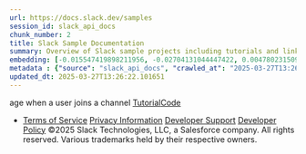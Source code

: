```yaml
---
url: https://docs.slack.dev/samples
session_id: slack_api_docs
chunk_number: 2
title: Slack Sample Documentation
summary: Overview of Slack sample projects including tutorials and links to code repositories, along with legal and support resources.
embedding: [-0.015547419898211956, -0.02704131044447422, 0.004780231509357691, 0.005823615472763777, 0.04909571260213852, 0.008353738114237785, -0.008080391213297844, 0.016894152387976646, -0.029708106070756912, 0.052882563322782516, 0.004083530977368355, -0.005306923761963844, -0.03349495679140091, -0.003833519062027335, 0.03317493945360184, 0.014547371305525303, -0.026747962459921837, 0.011107204481959343, -0.03365496173501015, 0.0017800861969590187, 0.014294025488197803, 0.0670432448387146, -0.012247259728610516, 0.06698991358280182, -0.03496169298887253, -0.05037577450275421, 0.017654187977313995, 0.04861568659543991, -0.03381497040390968, 0.0010767187923192978, 0.021414371207356453, -0.0229344442486763, 0.011240544728934765, 0.017627520486712456, 0.03290826082229614, -0.011633897200226784, 0.040588632225990295, 0.02222774364054203, 0.0022517757024616003, -0.029548097401857376, -0.05626939237117767, -0.00896043423563242, -0.0006562817725352943, 0.014294025488197803, -0.005956955254077911, -0.02452118694782257, -0.0587228462100029, -0.0005704442737624049, -0.007713707163929939, 0.0441088043153286, -0.06789661943912506, -0.019094258546829224, -0.008360404521226883, 0.042855408042669296, -0.015200736001133919, -0.003166820155456662, 0.030588148161768913, -0.00840707402676344, -0.030081456527113914, 0.0058636171743273735, 0.007093676831573248, -0.011953912675380707, -0.03224156051874161, 0.0033868306782096624, 0.034134987741708755, -0.01231392938643694, -0.0380551777780056, 0.027788013219833374, 0.01973428949713707, 0.01160722877830267, 0.03258824348449707, -0.0068603320978581905, -0.005983623210340738, -0.03573506325483322, -0.04741562902927399, 0.032881591469049454, -0.0577094629406929, 0.02845471166074276, -0.019814293831586838, -0.029574766755104065, -0.021734386682510376, -0.005820281803607941, -0.06154964864253998, -0.006226968485862017, -0.030054789036512375, 0.03349495679140091, -0.0335216224193573, -0.012120586819946766, -0.0031868210062384605, 0.014534037560224533, 0.012433935888111591, 0.016067445278167725, -0.03197488188743591, 0.0012083918554708362, 0.0927511602640152, -0.03544171527028084, 0.043415434658527374, -0.04170868545770645, 0.03904189169406891, 0.003520170459523797, 0.023534473031759262, -0.042028702795505524, -0.05882951617240906, -0.03520170599222183, -0.031521525233983994, -0.036881785839796066, -0.007820378988981247, -0.018240883946418762, -0.02729465626180172, -0.03816184774041176, -0.08976434916257858, 0.0559493750333786, 0.005836949218064547, 0.007260351441800594, -0.004343543667346239, -0.03336161747574806, 0.00629363814368844, -0.02336113154888153, 0.04210870712995529, -0.0212943647056818, -0.046028897166252136, -0.0220544021576643, 0.019720954820513725, -0.02298777922987938, 0.0085670817643404, -0.0235611405223608, -0.013360647484660149, -0.02208106964826584, -0.0418420284986496, 0.012960627675056458, 0.022294413298368454, -0.005040244199335575, 0.0453621968626976, -0.006386976223438978, -0.048855699598789215, -0.03989526629447937, -0.02542789839208126, 0.009587131440639496, -0.002073433715850115, -0.03634842857718468, -0.0062303016893565655, -0.004496884532272816, 0.02885473147034645, 0.0013458984903991222, -0.053469255566596985, -0.031388185918331146, -0.042002033442258835, 0.01309396792203188, -0.028988070785999298, 0.024387847632169724, -0.058456163853406906, 0.022921109572052956, -0.01309396792203188, 0.031041502952575684, -0.029681438580155373, 0.01758751831948757, 0.012207257561385632, 0.009733804501593113, -0.014094015583395958, -0.012747284024953842, -0.04317542538046837, 0.00585361709818244, 0.020294316112995148, 0.0031218179501593113, -0.04117532819509506, -0.011487223207950592, 0.041548680514097214, -0.015840766951441765, -0.06357641518115997, 0.030988167971372604, 0.028188031166791916, 0.00010635931539582089, -0.03213489055633545, -0.0069070011377334595, 0.0713101178407669, -0.025947922840714455, -0.02500121109187603, -0.02842804417014122, 0.02845471166074276, -0.03389497473835945, 0.011827239766716957, 0.015960773453116417, -0.0252012200653553, -0.09051105380058289, -0.06336306780576706, -0.021667717024683952, 0.0020901011303067207, -0.029468094930052757, 0.03362829610705376, -0.04080197587609291, -0.01653413474559784, -0.010187160223722458, 0.023041116073727608, -0.010920529253780842, 0.030561480671167374, -0.01338064856827259, 0.02046765759587288, 0.015920771285891533, 0.042428720742464066, -0.04501551389694214, 0.020534327253699303, -0.009167110547423363, 0.0045202188193798065, -0.055736031383275986, 0.017654187977313995, -0.0005416928906925023, 0.008120393380522728, 0.030081456527113914, -0.04040195792913437, 0.009233780205249786, 0.06485647708177567, -0.001125054550357163, 0.01009382214397192, 0.0016992490272969007, -0.027654672041535378, -0.01945427618920803, -0.053469255566596985, -0.013867338187992573, -0.07189681380987167, -0.04210870712995529, -0.07589700818061829, 0.054829321801662445, 0.01812087744474411, -0.0009292116737924516, 0.012453936971724033, -0.004783565178513527, 0.05744278058409691, -0.014014012180268764, 0.048802364617586136, 0.022241076454520226, 0.02933475375175476, 0.03562839329242706, -0.009893812239170074, -0.04160201549530029, 0.03224156051874161, 0.02200106531381607, -0.008547080680727959, 0.02437451481819153, 0.008940433152019978, -0.0009192111901938915, -0.030028121545910835, -0.00814039446413517, -0.014947391115128994, 0.05466931313276291, 0.010733853094279766, 0.0018417559331282973, -0.01170723419636488, -0.018054207786917686, 0.05226919800043106, 0.02724131941795349, 0.0162541214376688, 0.0062403022311627865, 0.018107544630765915, -0.01364732813090086, 0.026947971433401108, -0.004616890102624893, 0.027841348201036453, 0.011980580165982246, 0.042402055114507675, -0.013907340355217457, 0.035548388957977295, -0.050642453134059906, -0.03637509420514107, -0.004690227098762989, -0.03258824348449707, 0.007720374036580324, 0.017507513985037804, -0.018640903756022453, 0.013774000108242035, 0.02162771485745907, 0.025161217898130417, -0.04192202910780907, 0.03800183907151222, -0.004623557440936565, -0.023147787898778915, 0.028081359341740608, 0.0504024401307106, 0.024334512650966644, -0.01489405520260334, -0.017200833186507225, -0.028241368010640144, 0.01840089075267315, -0.0016059110639616847, 0.0012908958597108722, 0.006416977383196354, 0.01204724982380867, -0.014560705050826073, -0.0027484665624797344, 0.014680711552500725, 0.0055269342847168446, -0.027081312611699104, 0.023014448583126068, -0.005040244199335575, 0.01741417683660984, 0.003970192279666662, 0.06394976377487183, 0.07184348255395889, -0.006516982335597277, 0.0234411358833313, 0.02245442010462284, -0.012453936971724033, 0.0035001696087419987, -0.01642746292054653, -0.05197585001587868, 0.011233877390623093, 0.059949569404125214, 0.02517455257475376, 0.024921206757426262, 0.030588148161768913, -0.026601288467645645, 0.016200784593820572, 0.035068366676568985, -0.03661510720849037, -0.0019084258237853646, -0.04077531024813652, 0.024174503982067108, 0.04912237823009491, 0.038295187056064606, 0.018280886113643646, 0.024107834324240685, -0.020067637786269188, 0.011673898436129093, -0.015547419898211956, -0.04482883960008621, 0.01812087744474411, 0.002625127090141177, 0.01716083101928234, -0.043308764696121216, 0.03429499268531799, -0.03205488622188568, 0.030028121545910835, -0.08763091266155243, 0.0062803043983876705, -0.019667619839310646, 0.018840912729501724, -0.024814534932374954, 0.0521625280380249, 0.028294702991843224, -0.053895942866802216, 0.06309638917446136, -0.009353786706924438, -0.06896334141492844, -0.03309493511915207, 0.00389685551635921, 0.023547807708382607, 0.03517503663897514, 0.0016584136756137013, -0.012553941458463669, -0.016854150220751762, 0.03813518211245537, -0.01536074373871088, -0.040108609944581985, -0.01080052275210619, -0.02789468504488468, -0.013033964671194553, 0.004003527108579874, 0.07307020574808121, -0.030934831127524376, -0.03490835800766945, 0.02361447736620903, -0.05733611062169075, -0.025721246376633644, 0.01925426535308361, 0.005383593961596489, -0.019627617672085762, 0.007480362430214882, -0.025321226567029953, -0.06112296134233475, 0.01645413041114807, -0.008233732543885708, -0.029228081926703453, -0.06106962636113167, -0.0020267649088054895, -0.03392164409160614, -0.005250254180282354, 0.020454324781894684, 0.01794753596186638, 0.015000727027654648, 0.030934831127524376, 0.022347748279571533, 0.014814050868153572, 0.02890806645154953, 0.026747962459921837, -0.020747670903801918, -0.0201609767973423, 0.0018867580220103264, -0.03933523967862129, 0.04042862355709076, -0.014974058605730534, 0.009880478493869305, 0.003330161329358816, -0.01905425637960434, -0.0001179223763756454, 0.0018634236184880137, 0.004690227098762989, 0.013047298416495323, 0.051175810396671295, -0.023121120408177376, 0.04941572621464729, -0.01693415269255638, 0.0109005281701684, 0.004453549161553383, 0.0390685573220253, -0.020000968128442764, -0.00499024149030447, -0.005123581737279892, 0.0052735889330506325, -0.02981477789580822, 0.014600707218050957, 0.02298777922987938, 0.0028768060728907585, -0.015214070677757263, 0.028161363676190376, -0.0004362711333669722, 0.024454517289996147, -0.008607083931565285, -0.01352065522223711, 0.03168153390288353, -0.007047007791697979, 0.06277637183666229, -0.006663656327873468, -0.08309736102819443, 0.029654769226908684, -0.022814437747001648, -0.009760472923517227, 0.05458931252360344, 0.024707863107323647, -0.0052469209767878056, 0.01968095265328884, -0.023681147024035454, -0.07237683981657028, -0.0178942009806633, 0.004316875711083412, -0.029228081926703453, -0.015107398852705956, -0.022441087290644646, -0.006800329312682152, -0.00858041550964117, -0.0162541214376688, 0.029708106070756912, -0.02182772383093834, 0.03618841990828514, 0.011147206649184227, -0.002751799998804927, -0.009360453113913536, 0.03165486827492714, -0.02681463211774826, -0.030988167971372604, -0.0012817287351936102, 0.01421402208507061, -0.0688033327460289, -0.02893473394215107, 0.030081456527113914, 0.019014254212379456, -0.025947922840714455, -0.0039201900362968445, -0.047922320663928986, 0.06085628271102905, 0.0030584814958274364, 0.05605604872107506, -0.0463755801320076, -0.018640903756022453, -0.00768037186935544, 0.0234411358833313, -0.01829421892762184, -0.03384163975715637, -0.03269491717219353, 0.0009350453037768602, -0.03482835367321968, -0.023534473031759262, 0.020294316112995148, 0.012633944861590862, 0.031521525233983994, -0.022614428773522377, -0.024361180141568184, -0.012687280774116516, 0.0030584814958274364, -0.03128151595592499, 0.03792183846235275, -0.013307311572134495, 0.009027103893458843, 0.0041535343043506145, 0.026294607669115067, 0.04216204211115837, -0.005493599455803633, 0.04816233366727829, 0.011940577998757362, 0.0018534230766817927, -0.02197439782321453, 0.01653413474559784, 0.004816900007426739, 0.014547371305525303, 0.04896237328648567, -0.015440748073160648, -0.01769419014453888, -0.0011942244600504637, 0.048002324998378754, -0.027628004550933838, 0.023521140217781067, -0.01532074250280857, -0.013600658625364304, -0.03984193131327629, 0.0033434953074902296, 0.02689463645219803, 0.009433790110051632, 0.03570839762687683, -0.0373084731400013, -0.034241657704114914, -0.03717513382434845, 0.00840707402676344, -0.026801297441124916, 0.03224156051874161, 0.029521429911255836, 0.028241368010640144, -0.04584221914410591, 0.0031951547134667635, 0.0009908813517540693, -0.0028468044474720955, -0.023774484172463417, 0.014720712788403034, -0.010147158056497574, 0.031921546906232834, -0.02160104550421238, -0.0013850671239197254, -0.012973961420357227, 0.005006909370422363, -0.01784086413681507, -0.05818948522210121, -0.018960919231176376, -0.0059336209669709206, 0.03978859260678291, -0.044268809258937836, 0.01758751831948757, 0.002551790326833725, -0.03936190530657768, 0.020027637481689453, -0.022547759115695953, 0.004403546452522278, -0.018107544630765915, 0.0035801734775304794, -0.025214554741978645, 0.030588148161768913, 0.0005358592607080936, 0.00620030052959919, -0.03666844218969345, 0.019520945847034454, -0.01696082204580307, -0.010780522599816322, 0.00766703812405467, 0.005133581813424826, 0.01993429847061634, -0.0109005281701684, -0.0036635107826441526, -0.006013624835759401, 0.0030668152030557394, 0.009900479577481747, -0.021507708355784416, -0.032828256487846375, 0.01673414371907711, -0.017480846494436264, -0.027788013219833374, -0.02124102972447872, -0.014760714955627918, 0.009800475090742111, -0.0025484568905085325, -0.009447123855352402, -0.010933862999081612, -0.012207257561385632, -0.013747332617640495, -0.020654333755373955, -0.01190724316984415, 0.004636891186237335, -0.011393885128200054, 0.002806802513077855, 0.02384115569293499, -0.00167424778919667, -0.020787673071026802, 0.03546838462352753, -0.0031034837011247873, -0.03221489489078522, 0.007233683485537767, -0.057602789252996445, 0.019747622311115265, 0.009587131440639496, -0.022374417632818222, -0.007487029302865267, -0.04912237823009491, 0.02933475375175476, -0.03208155557513237, -0.01561408955603838, 0.005693608894944191, -0.016600804403424263, 0.00594695471227169, 0.025467900559306145, -0.0030218129977583885, 0.007640370167791843, -0.016894152387976646, -0.006013624835759401, -0.0262146033346653, -0.01009382214397192, 0.03570839762687683, 0.008673753589391708, -0.022841107100248337, -0.002185105811804533, 0.020267648622393608, 0.012327264063060284, -0.00815372820943594, -0.0076337032951414585, -0.04872236028313637, -0.011553892865777016, 0.02081434242427349, -0.005683608818799257, -0.004280207213014364, -0.028161363676190376, -0.006223634816706181, 0.03306826949119568, 0.003723513800650835, 0.006323639769107103, 0.03984193131327629, 0.04781565070152283, -0.028748059645295143, -0.003520170459523797, -0.027254654094576836, 0.034668345004320145, 0.042402055114507675, 0.05653607100248337, -0.022641096264123917, -0.025614574551582336, -0.007180347573012114, -0.010580512695014477, -0.002228441182523966, 0.001280062017031014, 0.02890806645154953, -0.022107737138867378, -0.04802899435162544, -0.060376256704330444, 0.01092719566076994, 0.02001430280506611, -0.02064099907875061, -0.014027345925569534, 0.05000242218375206, 0.0052235862240195274, 0.005546935368329287, 0.003183487569913268, -0.018334221094846725, -0.0005562769365496933, -0.018694238737225533, -0.0003048064245376736, 0.012073918245732784, 0.019467609003186226, -0.034641679376363754, 0.0034334997180849314, -0.009047104977071285, -0.046135567128658295, 0.020707670599222183, -0.03706846386194229, -0.03293493017554283, 0.016827480867505074, 0.012987296096980572, -0.006656988989561796, -0.025214554741978645, -0.008460409939289093, 0.015000727027654648, -0.008060390129685402, -0.012693948112428188, 0.006523649208247662, -0.016747478395700455, -0.008880429901182652, -0.0018984252819791436, -0.022134404629468918, -0.024841202422976494, 0.0702967420220375, 0.016267454251646996, -0.0034501671325415373, 0.011487223207950592, -0.0279746875166893, -0.02706797793507576, -0.03586840257048607, 0.022641096264123917, 0.0045202188193798065, -0.001170890056528151, 0.03117484413087368, -0.043308764696121216, -0.011387217789888382, 0.010467173531651497, -0.028188031166791916, 0.06869666278362274, 0.020054304972290993, -0.011000532656908035, -0.018467560410499573, -0.007607035338878632, 0.011187208816409111, 0.004333543125540018, 0.011627229861915112, -0.012280594557523727, -0.024587858468294144, -0.0068603320978581905, 0.020094307139515877, -0.0037001792807132006, -0.03677511587738991, -0.004040195606648922, -0.0010308832861483097, 0.026494616642594337, 0.005823615472763777, 0.01034716796129942, 0.0034968359395861626, 0.00463022431358695, -0.00221177376806736, 0.021734386682510376, -0.010607180185616016, -0.016494132578372955, 0.026507951319217682, -0.0215477105230093, 0.01536074373871088, 0.0001035987661452964, 0.006113629322499037, -0.037841834127902985, -0.00746036134660244, -0.034161653369665146, 0.020280981436371803, -0.01857423223555088, -0.021587712690234184, -0.011113871820271015, 0.018707573413848877, -0.015920771285891533, -0.030481476336717606, 0.007753708865493536, 0.04122866317629814, -0.02276110276579857, 0.008607083931565285, -0.010527176782488823, 0.017320839688181877, 0.01230059564113617, 0.0062703038565814495, -0.04453549161553383, 0.03338828310370445, -0.045175522565841675, 0.03792183846235275, -0.04034861922264099, -0.032748252153396606, 0.025041213259100914, 0.032401569187641144, 0.03253490850329399, 0.023281127214431763, 0.0471222810447216, -0.01560075581073761, -0.008767091669142246, 0.011267212219536304, 0.005476932041347027, 0.009293783456087112, 0.024361180141568184, 0.010973865166306496, -0.029628101736307144, 0.0068870000541210175, -0.027734676375985146, 0.014960724860429764, -0.0014284024946391582, -0.019747622311115265, 0.004080197773873806, 0.058082811534404755, -0.022841107100248337, 0.03338828310370445, -0.018894247710704803, 0.015054062940180302, -0.01897425204515457, 0.011127205565571785, -0.03202821686863899, -0.03168153390288353, -0.005943621043115854, -0.008627084083855152, -0.028214700520038605, -0.007367023732513189, -0.0022884442005306482, 0.008607083931565285, -0.0006946169887669384, -0.01817421428859234, -0.06762994080781937, -0.01676081120967865, 0.016854150220751762, -0.02336113154888153, -0.037441812455654144, 0.00023480303934775293, 0.005806948058307171, -0.01285395585000515, -0.007147012744098902, -0.01396067626774311, 0.0081270607188344, -0.019920965656638145, -0.0614963136613369, 0.004103532060980797, -0.042455390095710754, 0.0085670817643404, -0.009487126022577286, -0.0014784049708396196, -0.024667860940098763, -0.014000678434967995, 0.00552026741206646, -0.08928432315587997, -0.014147351495921612, 0.006576985120773315, 0.005980289541184902, 0.018454227596521378, -0.011667232029139996, 0.029121410101652145, 0.010507175698876381, 0.028828062117099762, -0.019427606835961342, -0.02984144538640976, -0.01270061545073986, -0.006296971812844276, -0.038375191390514374, 0.0011325548402965069, -0.0279746875166893, -0.008433741517364979, 0.036935120820999146, 0.013427317142486572, 0.014200687408447266, -0.025441233068704605, -0.02437451481819153, -0.03160152956843376, 0.06874999403953552, 0.0279746875166893, -0.011673898436129093, 0.015240738168358803, 0.0007758709252811968, 0.028268035501241684, -0.014134017750620842, -0.003723513800650835, 0.004053529817610979, 0.00024605359067209065, 0.0162541214376688, -0.014067348092794418, 0.04042862355709076, 0.0009250448201783001, -0.031948212534189224, 0.026267938315868378, -0.07563032954931259, 0.0013558990322053432, -0.0408286452293396, 0.02001430280506611, 0.006093628704547882, 0.013487320393323898, 0.031388185918331146, -0.008367071859538555, 0.023121120408177376, -0.03080149181187153, 0.034668345004320145, -0.015200736001133919, -0.006463646423071623, 0.027708008885383606, -0.020547661930322647, -0.0223077479749918, 0.0003531420952640474, -0.04112199321389198, 0.014147351495921612, 0.028108028694987297, -0.03637509420514107, 0.06752327084541321, 0.017960870638489723, 0.020494326949119568, -0.0541892908513546, -0.0012517273426055908, 0.010300499387085438, 0.020681001245975494, -0.037441812455654144, 0.023721149191260338, 0.0027951353695243597, 0.0028834729455411434, 0.0011317215394228697, 0.004583555273711681, 0.034641679376363754, 0.022947778925299644, 0.018960919231176376, -0.015120732598006725, 0.007167013827711344, 0.01888091489672661, -0.030854828655719757, -0.009307117201387882, 0.03157486394047737, 0.031441524624824524, 0.028241368010640144, 0.00033709965646266937, 0.022161073982715607, -0.03317493945360184, 0.008787092752754688, 0.0036068414337933064, -0.0430954210460186, 0.059842899441719055, 0.0268412996083498, -0.016147449612617493, -0.0059202867560088634, 0.010700518265366554, -0.0036268422845751047, -0.03221489489078522, -0.004590222146362066, 0.02361447736620903, -0.03573506325483322, 0.01874757558107376, 1.4649147487943992e-05, 0.011773903854191303, 0.031468190252780914, 0.014000678434967995, 0.005480265244841576, -0.003610174870118499, -0.010860526002943516, -0.0370417945086956, -0.016827480867505074, 0.021534375846385956, -0.0011783904628828168, -0.020280981436371803, -0.018694238737225533, -0.04074864089488983, -0.0005754445446655154, 0.014494035392999649, 0.026321275159716606, 0.01761418581008911, 0.0004746063204947859, -0.016187449917197227, -0.016600804403424263, -0.0006200300413183868, -0.010027152486145496, -0.01132721547037363, -0.037841834127902985, 0.05125581473112106, -0.03405498340725899, -0.006660322658717632, -0.023267794400453568, 0.007620369084179401, 0.020054304972290993, -0.0204143226146698, 0.018987586721777916, -0.017574185505509377, 0.008787092752754688, 0.02426784299314022, -0.03221489489078522, -0.014947391115128994, -0.012807287275791168, -0.013147303834557533, -0.003446833696216345, -0.055309344083070755, 0.0004991908208467066, -0.005386927630752325, 0.004820233676582575, 0.010367169044911861, -0.01398734375834465, 0.0012517273426055908, 0.0220544021576643, -0.009647133760154247, -0.04280207306146622, -0.004483550321310759, 0.029094742611050606, -0.004043529275804758, 0.015227404423058033, 0.01036050170660019, -0.00017605019093025476, 0.004396879579871893, 0.003128484822809696, -0.001499239238910377, 0.028108028694987297, 0.02678796462714672, 0.01832088828086853, -0.002160104690119624, 0.003556838957592845, -0.013633993454277515, 0.03312160447239876, -0.012393933720886707, -0.010367169044911861, -0.004516885615885258, -0.007767043076455593, 0.032801587134599686, -0.016414128243923187, 0.0032334900461137295, -0.0002581375010777265, -0.00429687462747097, 0.020600998774170876, 0.008233732543885708, 0.02298777922987938, 0.020427655428647995, 0.004793565720319748, -0.01464070938527584, -0.018667571246623993, 0.03312160447239876, 0.0229344442486763, -0.03914856165647507, -0.0059036193415522575, -0.02565457671880722, 0.008480411022901535, 0.010493841953575611, 0.016694141551852226, 0.04664225876331329, 0.020080972462892532, 0.00384018593467772, -0.023694481700658798, -0.007687039207667112, -0.003600174328312278, 0.005773612763732672, -0.018694238737225533, 0.0220544021576643, 0.02585458569228649, 0.0012592276325449347, 0.018254216760396957, 0.010560511611402035, 0.01448070164769888, -0.0004404379869811237, 0.019894296303391457, 0.0062103006057441235, 0.021201027557253838, -0.029574766755104065, -0.020254313945770264, -0.0008617084240540862, -0.005350259132683277, -0.026294607669115067, -0.009887145832180977, 0.014707379043102264, -0.030481476336717606, 0.004933572374284267, -0.012360598891973495, -0.022174406796693802, -0.06181632727384567, -0.014494035392999649, 0.005183584522455931, 0.010560511611402035, 0.0012992295669391751, -0.007520364131778479, 0.01162056252360344, -0.0385618694126606, 0.01010715588927269, 0.04168201982975006, -0.05138915404677391, -0.005030243657529354, 0.008287068456411362, 0.014494035392999649, -0.014574039727449417, 0.020654333755373955, 0.017734192311763763, 0.026507951319217682, 0.01860090158879757, -0.014067348092794418, 0.01533407624810934, -0.004003527108579874, -0.03269491717219353, -0.0019650952890515327, 0.0036901787389069796, 0.006573651917278767, 0.0041635348461568356, -0.010473840869963169, 0.007820378988981247, 0.010440506041049957, 0.027628004550933838, 0.027681341394782066, -0.008887097239494324, -0.010293832048773766, 0.002375114941969514, 0.03586840257048607, 0.011867241933941841, 0.02194773033261299, -0.007500363513827324, 0.020107639953494072, 0.057069431990385056, -0.013167304918169975, -0.013413983397185802, 0.005096913781017065, -0.0005841949605382979, 0.011140539310872555, 0.021134357899427414, -0.005943621043115854, 0.0117805702611804, -0.01062051486223936, 0.03613508492708206, 0.030374804511666298, 0.0395752489566803, -0.02749466523528099, -0.04224204644560814, 0.003903522389009595, -0.016267454251646996, 0.004863569047302008, -0.001609244616702199, -0.03725513815879822, -0.05034910514950752, -0.008667086251080036, 0.0014300692128017545, -0.003046814352273941, -0.008113726042211056, -0.011933911591768265, -0.007967052981257439, 0.016667474061250687, -0.04160201549530029, 0.034615010023117065, 0.060749609023332596, -0.00766703812405467, 0.029654769226908684, 0.013854004442691803, -0.016747478395700455, -0.027734676375985146, 0.01602744311094284, 0.023961160331964493, 0.017747526988387108, 0.00234344694763422, -0.012107253074645996, -0.008660419844090939, -0.02253442443907261, 0.050322435796260834, 0.0245745237916708, 0.039735257625579834, -0.024587858468294144, 0.010747186839580536, -0.009427123703062534, -0.017000824213027954, -0.03914856165647507, 0.024134501814842224, 0.0015517418505623937, 0.005780280102044344, 0.019294267520308495, -0.021641047671437263, -0.0037001792807132006, 0.0243211779743433, -0.011540559120476246, 0.010733853094279766, -0.021427704021334648, 0.00897376798093319, 0.05776279792189598, 0.013894006609916687, -0.0466155931353569, 0.004620223771780729, 0.015547419898211956, 0.00579694751650095, 0.028161363676190376, -0.039281900972127914, -0.004463549703359604, -0.01721416786313057, 0.015134066343307495, -0.020334318280220032, -0.01761418581008911, -0.05861617252230644, -0.0042302049696445465, 0.01860090158879757, -0.013160637579858303, 0.0022101071663200855, -0.01364732813090086, -0.010673850774765015, 0.041495341807603836, 0.004613556899130344, -0.013247308321297169, 0.0026184602174907923, 0.006813663523644209, -0.006116962991654873, -0.0002893890195991844, 0.07760375738143921, -0.01696082204580307, -0.0003866853949148208, 0.004466882906854153, 0.004963573534041643, 0.007607035338878632, -0.006076960824429989, 0.03936190530657768, -0.0059336209669709206, -0.008207064121961594, 0.012487271800637245, 0.011500556953251362, -0.03034813702106476, 0.03626842424273491, 0.011420553550124168, 0.012053917162120342, -0.00649031437933445, 0.00758703425526619, 0.03306826949119568, -0.018480895087122917, 0.00400686077773571, 0.030028121545910835, 0.00557693699374795, 0.0029868113342672586, -0.019467609003186226, -0.022814437747001648, 0.007433693390339613, -0.02553457021713257, 0.05562936142086983, -0.012240593321621418, 0.000869208772201091, -0.019214263185858727, 0.0254545658826828, -0.015667425468564034, -0.029068075120449066, -0.015040728263556957, -0.02630794048309326, 0.009733804501593113, 0.024107834324240685, 0.012233925983309746, -0.004496884532272816, -0.04725562408566475, 0.020827675238251686, -0.021787721663713455, 0.0052535878494381905, -0.005876951385289431, -0.031068172305822372, -0.025161217898130417, -0.01338064856827259, 0.012187257409095764, -0.008020388893783092, 0.033201608806848526, 0.0471222810447216, -0.013120635412633419, -0.0016867483500391245, 0.02941475808620453, 0.028561383485794067, 0.009420456364750862, 0.005973622668534517, 0.020974349230527878, 0.0015217403415590525, 0.0065803187899291515, -0.009993817657232285, 0.020307650789618492, -0.024921206757426262, -0.002543456619605422, 0.024254508316516876, -0.00036876785452477634, 0.015267406590282917, 0.02225441113114357, 0.027361325919628143, 0.030001454055309296, 0.005170250311493874, -0.017227500677108765, -0.0032668248750269413, -0.013620659708976746, 0.009807141497731209, -0.015054062940180302, -0.008307068608701229, 0.04192202910780907, -0.031441524624824524, 0.010133824311196804, 0.0028468044474720955, -0.008313735947012901, -0.006033625453710556, 0.022041067481040955, -0.014760714955627918, 0.007893715985119343, 0.022121071815490723, -0.01577409729361534, 0.0005246087675914168, -0.010260497219860554, 0.03197488188743591, -0.005733611062169075, -0.01690748520195484, -0.0058902851305902, -0.02064099907875061, -0.00941378902643919, -0.014494035392999649, -0.014107350260019302, -0.008360404521226883, 0.029948117211461067, 0.007687039207667112, -0.005346925463527441, 0.004416880663484335, -0.01610744744539261, -0.020080972462892532, 0.019440941512584686, -0.025587905198335648, 0.01945427618920803, -0.021694384515285492, -0.010600513778626919, 0.04317542538046837, 0.017174165695905685, 0.04216204211115837, 0.02338779903948307, -0.024401182308793068, -0.012813953682780266, -0.010120490565896034, -0.033281613141298294, 0.03530837595462799, -0.006486980710178614, -0.0022167740389704704, 0.011613896116614342, -0.016494132578372955, -0.009113774634897709, 0.015547419898211956, -0.0059502883814275265, 0.019694287329912186, -0.014627375639975071, 0.0011925577418878675, 0.022641096264123917, 0.0010267164325341582, 0.00048669023090042174, -0.0052302535623312, 0.015760762616991997, 0.00886042881757021, -0.042908746749162674, 0.0014025679556652904, 0.00232177902944386, -0.04056196287274361, 0.007980386726558208, 0.012720616534352303, 0.019400939345359802, 0.03354829177260399, 0.0010433838469907641, 0.034241657704114914, -0.029068075120449066, 0.0059102862142026424, -0.020294316112995148, 0.032401569187641144, 0.02837470732629299, 0.02013430930674076, 0.02001430280506611, 0.0524292066693306, -0.04680226743221283, 0.008807092905044556, -0.02598792500793934, -0.006336973514407873, 0.021467706188559532, 0.05130915343761444, -0.02618793584406376, -0.025414563715457916, -0.014600707218050957, 0.019600950181484222, -0.027361325919628143, 0.0021051019430160522, -0.020294316112995148, -0.021161025390028954, 0.0425887294113636, 0.0104605071246624, 0.011660564690828323, -0.0033068268094211817, 0.00020542662241496146, 0.02474786527454853, -0.007720374036580324, -0.01286728959530592, 0.015400745905935764, -0.020454324781894684, -0.011173874139785767, -0.047068946063518524, -0.019640950486063957, 0.008627084083855152, 0.0052735889330506325, -0.01900091953575611, -0.013567323796451092, -0.0029584765434265137, -0.022747768089175224, 0.02126769721508026, 0.03864187002182007, 0.007527031470090151, 0.00033334948238916695, -0.00030980666633695364, 0.0033718300983309746, -0.007373690605163574, -0.05136248841881752, 0.04114865884184837, -0.018440892919898033, 0.021921060979366302, -0.0185208972543478, 0.006323639769107103, 0.03576173260807991, -0.02893473394215107, 0.015560753643512726, 0.022974446415901184, 0.004903570748865604, 0.0016542468219995499, 0.0122872618958354, -0.023507805541157722, 0.019894296303391457, -0.01792086847126484, -0.01668080873787403, 0.027814680710434914, 0.02064099907875061, 0.02792135253548622, 0.004306875169277191, 0.00733368843793869, -0.0037535151932388544, 0.00031334851519204676, -0.043762121349573135, -0.028828062117099762, -0.0005958622205071151, 0.01052050944417715, -0.05642940104007721, 0.022294413298368454, 0.00996714923530817, -0.01394734252244234, -0.042455390095710754, 0.028801394626498222, -0.021334366872906685, 0.02462785877287388, -0.0033684964291751385, 0.012260593473911285, 0.00758703425526619, -0.008840428665280342, 0.002386782318353653, -0.03664177656173706, 0.010720519348978996, 0.03536171466112137, 0.0276013370603323, 0.014827384613454342, 0.0069470033049583435, -0.04922905191779137, -0.0022534425370395184, 0.04178868979215622, -0.003893521847203374, 0.01465404313057661, -0.028268035501241684, -0.006190299987792969, 0.015574087388813496, 0.01558742206543684, 0.017107496038079262, 0.006040292792022228, -0.036881785839796066, -0.007000339217483997, 0.012240593321621418, 0.006013624835759401, 0.01786753162741661, 0.030881496146321297, 0.019427606835961342, -0.015134066343307495, 0.014120684005320072, 0.020534327253699303, -0.0007562866085208952, 0.017774194478988647, 0.0020250980742275715, -0.005343592260032892, -0.004890237003564835, -0.0001691748620942235, 0.043815456330776215, 0.006820330396294594, -0.009707137010991573, 0.008360404521226883, 0.00532359117642045, -0.02262776345014572, -0.016160782426595688, 0.01580076478421688, -0.016294121742248535, -0.00043418770655989647, -0.047442298382520676, -0.016147449612617493, 0.013854004442691803, -0.02072100341320038, -0.004736896138638258, 0.008640418760478497, 0.00028813895187340677, -0.01200724858790636, -0.03072148747742176, 0.026041261851787567, 0.017360839992761612, -0.02013430930674076, 0.01492072269320488, 0.014014012180268764, -0.00839374028146267, 0.024907873943448067, 0.010133824311196804, 0.014960724860429764, 0.012520606629550457, -0.0002198023139499128, -0.015987440943717957, 0.02633460983633995, 0.00414686743170023, 0.012480604462325573, -0.0037001792807132006, 0.0065603177063167095, 0.030481476336717606, 0.01397401001304388, 0.007653703913092613, 0.00503357732668519, 0.0072070155292749405, 0.02162771485745907, 0.023014448583126068, 0.034241657704114914, -0.039281900972127914, 0.00779371103271842, -0.0029134745709598064, 0.020974349230527878, 0.0062136342748999596, 0.01122721005231142, 7.432651909766719e-05, 0.006953670177608728, -0.0157474298030138, 0.03800183907151222, 0.0045302193611860275, 0.023454468697309494, -0.01840089075267315, -0.014027345925569534, -0.00984047632664442, 0.04069530591368675, -0.006726992316544056, 0.026481281965970993, -0.00828040111809969, 0.00248845387250185, -0.02253442443907261, 0.0034234991762787104, 0.01648079790174961, -0.01516073476523161, -0.06634987890720367, -0.0031884878408163786, -0.02984144538640976, -0.021507708355784416, 0.00413353368639946, 0.009760472923517227, 0.0025934588629752398, -0.01602744311094284, 0.0009292116737924516, -0.009227113798260689, -0.03349495679140091, 0.042935412377119064, -0.025494568049907684, -0.003696845844388008, 0.015014060772955418, -0.021867725998163223, 0.04042862355709076, -0.013827336020767689, 0.00940045528113842, -0.019320935010910034, -0.009580464102327824, 0.010433838702738285, 0.014747381210327148, 0.02938809059560299, -0.006806996185332537, -0.01953427866101265, 0.009747139178216457, -0.007513697259128094, 0.05786946788430214, 0.010420504957437515, -0.0017367508262395859, 0.014787383377552032, 0.0254545658826828, 0.0018217549659311771, -0.0017784194787964225, 0.02384115569293499, -0.007527031470090151, 0.046162236481904984, -0.01398734375834465, -0.011693899519741535, -0.004713561851531267, -0.021467706188559532, -0.013814002275466919, -0.003486835630610585, 0.011167207732796669, -0.015947438776493073, 0.029121410101652145, 0.010180492885410786, -0.007180347573012114, -0.018200881779193878, 0.000969213608186692, -0.005623605567961931]
metadata : {"source": "slack_api_docs", "crawled_at": "2025-03-27T13:26:20.809031", "url_path": "/samples", "chunk_size": 543}
updated_dt: 2025-03-27T13:26:22.101651
---
```

age when a user joins a channel
[Tutorial](https://tools.slack.dev/deno-slack-sdk/tutorials/welcome-bot)[Code](https://github.com/slack-samples/deno-welcome-bot)
  * [Terms of Service](https://slack.com/terms-of-service/user) [Privacy Information](https://slack.com/trust/privacy/privacy-policy) [Developer Support](https://docs.slack.dev/developer-support) [Developer Policy](https://docs.slack.dev/developer-policy)
©2025 Slack Technologies, LLC, a Salesforce company. All rights reserved. Various trademarks held by their respective owners.